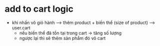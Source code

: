 # add to cart logic
- khi nhấn vô giỏ hành --> thêm product + biến thể (size of product) --> user.cart
    - nếu biến thể đã tồn tại trong cart -> tăng số lượng
    - ngược lại thì sẽ thêm sản phẩm đó vô cart
    
